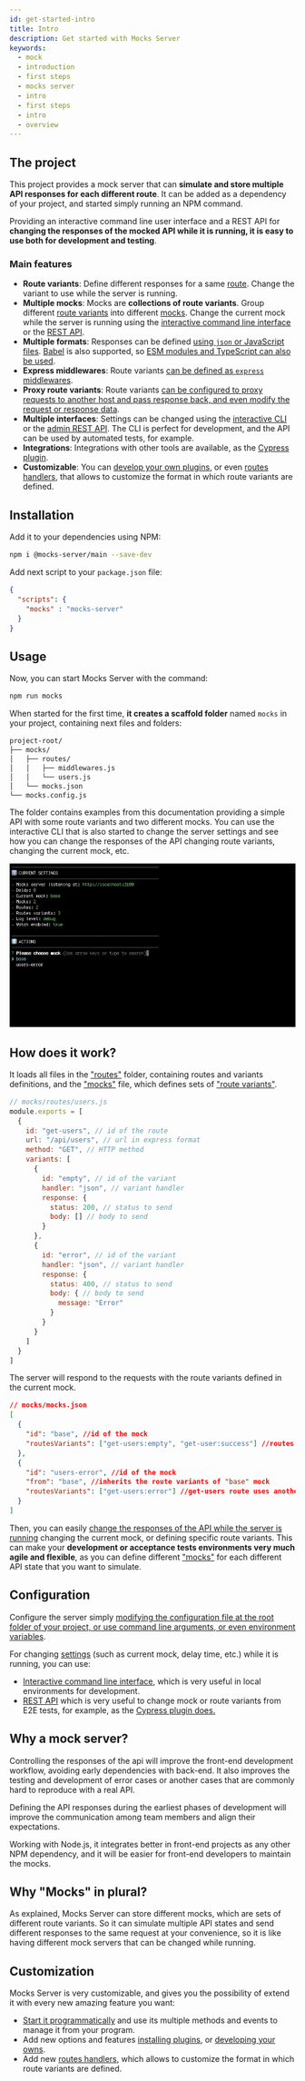 ```yaml
---
id: get-started-intro
title: Intro
description: Get started with Mocks Server
keywords:
  - mock
  - introduction
  - first steps
  - mocks server
  - intro
  - first steps
  - intro
  - overview
---
```


## The project

This project provides a mock server that can __simulate and store multiple API responses for each different route__. It can be added as a dependency of your project, and started simply running an NPM command.

Providing an interactive command line user interface and a REST API for __changing the responses of the mocked API while it is running, it is easy to use both for development and testing__.

### Main features

* __Route variants__: Define different responses for a same [route](get-started-routes.md). Change the variant to use while the server is running.
* __Multiple mocks__: Mocks are __collections of route variants__. Group different [route variants](get-started-routes.md) into different [mocks](get-started-mocks.md). Change the current mock while the server is running using the [interactive command line interface](plugins-inquirer-cli.md) or the [REST API](plugins-admin-api.md).
* __Multiple formats__: Responses can be defined [using `json` or JavaScript files](guides-organizing-files.md). [Babel](https://babeljs.io/) is also supported, so [ESM modules and TypeScript can also be used](guides-using-babel.md).
* __Express middlewares__: Route variants [can be defined as `express` middlewares](guides-using-middlewares.md).
* __Proxy route variants__: Route variants [can be configured to proxy requests to another host and pass response back, and even modify the request or response data](guides-proxy-route-variants.md).
* __Multiple interfaces__: Settings can be changed using the [interactive CLI](plugins-inquirer-cli.md) or the [admin REST API](plugins-admin-api.md). The CLI is perfect for development, and the API can be used by automated tests, for example.
* __Integrations__: Integrations with other tools are available, as the [Cypress plugin](integrations-cypress.md).
* __Customizable__: You can [develop your own plugins](plugins-developing-plugins.md), or even [routes handlers](api-routes-handler.md), that allows to customize the format in which route variants are defined.

## Installation

Add it to your dependencies using NPM:

```bash
npm i @mocks-server/main --save-dev
```

Add next script to your `package.json` file:

```json
{
  "scripts": {
    "mocks" : "mocks-server"
  }
}
```

## Usage

Now, you can start Mocks Server with the command:

```bash
npm run mocks
```

When started for the first time, __it creates a scaffold folder__ named `mocks` in your project, containing next files and folders:

```
project-root/
├── mocks/
│   ├── routes/
│   │   ├── middlewares.js
│   │   └── users.js
│   └── mocks.json
└── mocks.config.js
```

The folder contains examples from this documentation providing a simple API with some route variants and two different mocks. You can use the interactive CLI that is also started to change the server settings and see how you can change the responses of the API changing route variants, changing the current mock, etc.

![Interactive CLI](assets/inquirer-cli.gif)

## How does it work?

It loads all files in the ["routes"](get-started-routes.md) folder, containing routes and variants definitions, and the ["mocks"](get-started-mocks.md) file, which defines sets of ["route variants"](get-started-routes.md).

```js
// mocks/routes/users.js
module.exports = [
  {
    id: "get-users", // id of the route
    url: "/api/users", // url in express format
    method: "GET", // HTTP method
    variants: [
      {
        id: "empty", // id of the variant
        handler: "json", // variant handler
        response: {
          status: 200, // status to send
          body: [] // body to send
        }
      },
      {
        id: "error", // id of the variant
        handler: "json", // variant handler
        response: {
          status: 400, // status to send
          body: { // body to send
            message: "Error"
          }
        }
      }
    ]
  }
]
```

The server will respond to the requests with the route variants defined in the current mock.

```json
// mocks/mocks.json
[
  {
    "id": "base", //id of the mock
    "routesVariants": ["get-users:empty", "get-user:success"] //routes variants to use
  },
  {
    "id": "users-error", //id of the mock
    "from": "base", //inherits the route variants of "base" mock
    "routesVariants": ["get-users:error"] //get-users route uses another variant
  }
]
```

Then, you can easily [change the responses of the API while the server is running](#configuration) changing the current mock, or defining specific route variants. This can make your __development or acceptance tests environments very much agile and flexible__, as you can define different ["mocks"](get-started-mocks.md) for each different API state that you want to simulate.

## Configuration

Configure the server simply [modifying the configuration file at the root folder of your project, or use command line arguments, or even environment variables](configuration-methods.md).

For changing [settings](configuration-options.md) (such as current mock, delay time, etc.) while it is running, you can use:
* [Interactive command line interface](plugins-inquirer-cli.md), which is very useful in local environments for development.
* [REST API](plugins-admin-api.md) which is very useful to change mock or route variants from E2E tests, for example, as the [Cypress plugin does.](integrations-cypress.md)

## Why a mock server?

Controlling the responses of the api will improve the front-end development workflow, avoiding early dependencies with back-end. It also improves the testing and development of error cases or another cases that are commonly hard to reproduce with a real API.

Defining the API responses during the earliest phases of development will improve the communication among team members and align their expectations.

Working with Node.js, it integrates better in front-end projects as any other NPM dependency, and it will be easier for front-end developers to maintain the mocks.

## Why "Mocks" in plural?

As explained, Mocks Server can store different mocks, which are sets of different route variants. So it can simulate multiple API states and send different responses to the same request at your convenience, so it is like having different mock servers that can be changed while running.

## Customization

Mocks Server is very customizable, and gives you the possibility of extend it with every new amazing feature you want:

- [Start it programmatically](api-programmatic-usage.md) and use its multiple methods and events to manage it from your program.
- Add new options and features [installing plugins](plugins-adding-plugins.md), or [developing your owns](plugins-developing-plugins.md).
- Add new [routes handlers](api-routes-handler.md), which allows to customize the format in which route variants are defined.
